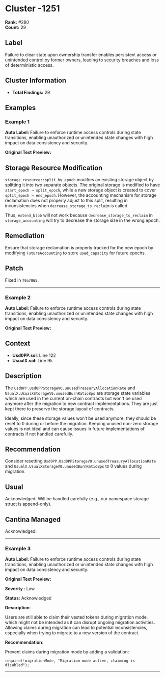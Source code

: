 # Cluster -1251

**Rank:** #280  
**Count:** 29  

## Label
Failure to clear state upon ownership transfer enables persistent access or unintended control by former owners, leading to security breaches and loss of deterministic access.

## Cluster Information
- **Total Findings:** 29

## Examples

### Example 1

**Auto Label:** Failure to enforce runtime access controls during state transitions, enabling unauthorized or unintended state changes with high impact on data consistency and security.  

**Original Text Preview:**

## Storage Resource Modification

`storage_resource::split_by_epoch` modifies an existing storage object by splitting it into two separate objects. The original storage is modified to have `start_epoch → split_epoch`, while a new storage object is created to cover `split_epoch → end_epoch`. However, the accounting mechanism for storage reclamation does not properly adjust to this split, resulting in inconsistencies when `decrease_storage_to_reclaim` is called. 

Thus, `extend_blob` will not work because `decrease_storage_to_reclaim` in `storage_accounting` will try to decrease the storage size in the wrong epoch.

## Remediation

Ensure that storage reclamation is properly tracked for the new epoch by modifying `FutureAccounting` to store `used_capacity` for future epochs.

## Patch

Fixed in `f9a7865`.

---
### Example 2

**Auto Label:** Failure to enforce runtime access controls during state transitions, enabling unauthorized or unintended state changes with high impact on data consistency and security.  

**Original Text Preview:**

## Context
- **Usd0PP.sol**: Line 122
- **UsualX.sol**: Line 95

## Description
The `Usd0PP.Usd0PPStorageV0.unusedTreasuryAllocationRate` and `UsualX.UsualXStorageV0.unusedBurnRatioBps` are storage state variables which are used in the current on-chain contracts but won't be used anymore after the migration to new contract implementations. They are just kept there to preserve the storage layout of contracts.

Ideally, since these storage values won’t be used anymore, they should be reset to 0 during or before the migration. Keeping unused non-zero storage values is not ideal and can cause issues in future implementations of contracts if not handled carefully.

## Recommendation
Consider resetting `Usd0PP.Usd0PPStorageV0.unusedTreasuryAllocationRate` and `UsualX.UsualXStorageV0.unusedBurnRatioBps` to 0 values during migration.

## Usual
Acknowledged. Will be handled carefully (e.g., our namespace storage struct is append-only).

## Cantina Managed
Acknowledged.

---
### Example 3

**Auto Label:** Failure to enforce runtime access controls during state transitions, enabling unauthorized or unintended state changes with high impact on data consistency and security.  

**Original Text Preview:**

**Severity** : Low

**Status**: Acknowledged

**Description**: 

Users are still able to claim their vested tokens during migration mode, which might not be intended as it can disrupt ongoing migration activities.
 Allowing claims during migration can lead to potential inconsistencies, especially when trying to migrate to a new version of the contract.
 
**Recommendation**: 

Prevent claims during migration mode by adding a validation:
```solidity
require(!migrationMode, "Migration mode active, claiming is disabled");
```

---

